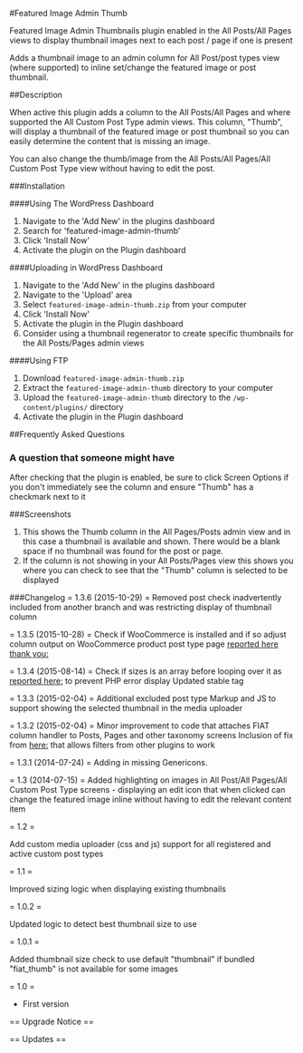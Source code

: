 #Featured Image Admin Thumb

Featured Image Admin Thumbnails plugin enabled in the All Posts/All Pages views
to display thumbnail images next to each post / page if one is present

Adds a thumbnail image to an admin column for All Post/post types view (where supported) to inline set/change the featured image or post thumbnail.

##Description

When active this plugin adds a column to the All Posts/All Pages and where supported the All Custom Post Type admin views. This column, "Thumb", will display a thumbnail of the featured image
 or post thumbnail so you can easily determine the content that is missing an image.

You can also change the thumb/image from the All Posts/All Pages/All Custom Post Type view without having to edit the post.

###Installation

####Using The WordPress Dashboard

1. Navigate to the 'Add New' in the plugins dashboard
2. Search for 'featured-image-admin-thumb'
3. Click 'Install Now'
4. Activate the plugin on the Plugin dashboard

####Uploading in WordPress Dashboard

1. Navigate to the 'Add New' in the plugins dashboard
2. Navigate to the 'Upload' area
3. Select `featured-image-admin-thumb.zip` from your computer
4. Click 'Install Now'
5. Activate the plugin in the Plugin dashboard
6. Consider using a thumbnail regenerator to create specific thumbnails for the All Posts/Pages admin views

####Using FTP

1. Download `featured-image-admin-thumb.zip`
2. Extract the `featured-image-admin-thumb` directory to your computer
3. Upload the `featured-image-admin-thumb` directory to the `/wp-content/plugins/` directory
4. Activate the plugin in the Plugin dashboard


##Frequently Asked Questions

### A question that someone might have

After checking that the plugin is enabled, be sure to click Screen Options if you don't immediately see the column and ensure "Thumb" has a checkmark next to it

###Screenshots

1. This shows the Thumb column in the All Pages/Posts admin view and in this case a thumbnail is available and shown. There would be a blank space if no thumbnail was found for the post or page.
2. If the column is not showing in your All Posts/Pages view this shows you where you can check to see that the "Thumb" column is selected to be displayed

###Changelog
= 1.3.6 (2015-10-29) =
Removed post check inadvertently included from another branch and was restricting display of thumbnail column

= 1.3.5 (2015-10-28) =
Check if WooCommerce is installed and if so adjust column output on WooCommerce product post type page [reported here thank you:](https://wordpress.org/support/topic/conflict-with-woocommerce-25)

= 1.3.4 (2015-08-14) =
Check if sizes is an array before looping over it as [reported here:](https://wordpress.org/support/topic/how-to-cure-sql-corruption) to prevent PHP error display
Updated stable tag

= 1.3.3 (2015-02-04) =
Additional excluded post type
Markup and JS to support showing the selected thumbnail in the media uploader

= 1.3.2 (2015-02-04) =
Minor improvement to code that attaches FIAT column handler to Posts, Pages and other taxonomy screens
Inclusion of fix from [here:](https://wordpress.org/support/topic/would-like-to-see-media-category-sort) that allows filters from other plugins to work

= 1.3.1 (2014-07-24) =
Adding in missing Genericons.

= 1.3 (2014-07-15) =
Added highlighting on images in All Post/All Pages/All Custom Post Type screens - displaying an edit icon that when clicked can change the featured image inline without having to edit the relevant content item

= 1.2 =

Add custom media uploader (css and js) support for all registered and active custom post types

= 1.1 =

Improved sizing logic when displaying existing thumbnails

= 1.0.2 =

Updated logic to detect best thumbnail size to use

= 1.0.1 =

Added thumbnail size check to use default "thumbnail" if bundled "fiat_thumb" is not available for some images

= 1.0 =
* First version

== Upgrade Notice ==

== Updates ==
